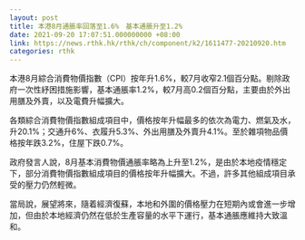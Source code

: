 ```yaml
---
layout: post
title: 本港8月通脹率回落至1.6%　基本通脹升至1.2%
date: 2021-09-20 17:07:51.000000000 +08:00
link: https://news.rthk.hk/rthk/ch/component/k2/1611477-20210920.htm
categories: rthk
---
```


本港8月綜合消費物價指數（CPI）按年升1.6%，較7月收窄2.1個百分點。剔除政府一次性紓困措施影響，基本通脹率1.2%，較7月高0.2個百分點，主要由於外出用膳及外賣，以及電費升幅擴大。

各類綜合消費物價指數組成項目中，價格按年升幅最多的依次為電力、燃氣及水，升20.1%；交通升6%、衣履升5.3%、外出用膳及外賣升4.1%。至於雜項物品價格按年跌3.2%，住屋下跌0.7%。

政府發言人說，8月基本消費物價通脹率略為上升至1.2%，是由於本地疫情穩定下，部分消費物價指數組成項目的價格按年升幅擴大。不過，許多其他組成項目承受的壓力仍然輕微。

當局說，展望將來，隨着經濟復蘇，本地和外圍的價格壓力在短期內或會進一步增加，但由於本地經濟仍然在低於生產容量的水平下運行，基本通脹應維持大致溫和。
